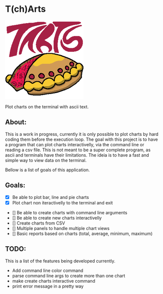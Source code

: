 # T(ch)Arts

![tarts logo](tarts_logo.png)

Plot charts on the terminal with ascii text.

## About:
This is a work in progress, currently it is only possible to
plot charts by hard coding them before the execution loop.
The goal with this project is to have a program that can plot
charts interactivelly, via the command line or reading a csv file.
This is not meant to be a super complete program, as ascii and terminals
have their limitations. The ideia is to have a fast and simple way to view
data on the terminal.

Bellow is a list of goals of this application.

## Goals:
+ [x] Be able to plot bar, line and pie charts
+ [x] Plot chart non iteractivelly to the terminal and exit
+ [] Be able to create charts with command line arguments
+ [] Be able to create new charts interactivelly
+ [] Create charts from CSV
+ [] Multiple panels to handle multiple chart views
+ [] Basic reports based on charts (total, average, minimum, maximum)

## TODO:
This is a list of the features being developed currently.

+ Add command line color command
+ parse command line args to create more than one chart
+ make create charts interactive command
+ print error message in a pretty way
